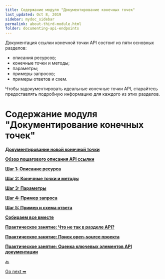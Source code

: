 ```yaml
---
title: Содержание модуля "Документирование конечных точек"
last_updated: Oct 8, 2019
sidebar: mydoc_sidebar
permalink: about-third-module.html
folder: documenting-api-endpoints
---
```


Документация ссылки конечной точки API состоит из пяти основных разделов:

- описания ресурсов;
- конечные точки и методы;
- параметры;
- примеры запросов;
- примеры ответов и схем.

 Чтобы задокументировать идеальные конечные точки API, старайтесь предоставлять подробную информацию для каждого из этих разделов.

# Содержание модуля "Документирование конечных точек"

[**Документирование новой конечной точки**](new-endpoint.html)

[**Обзор пошагового описания API ссылки**](api-reference-tutorial-overview.html)

[**Шаг 1: Описание ресурса**](step1-resourse-description.html)

[**Шаг 2: Конечные точки и методы**](step2-endpoints-and-methods.html)

[**Шаг 3: Параметры**](step3-parameters.html)

[**Шаг 4: Пример запроса**](step4-request-example.html)

[**Шаг 5: Пример и схема ответа**](step5-response-example-and-schema.html)

[**Собираем все вместе**](putt-all-together.html)

[**Практическое занятие: Что не так в разделе API?**](whats-wrong.html)

[**Практическое занятие: Поиск open-source проекта**](find-open-source-project.html)

[**Практическое занятие: Оценка ключевых элементов API документации**](evaluate-api-referense-docs.html)

[🔙](dot-notation.html)

[Go next ➡](new-endpoint.html)
